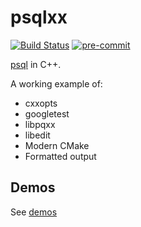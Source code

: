 # psqlxx

[![Build Status](https://github.com/yyang-pplus/psqlxx/workflows/psqlxx-master/badge.svg)](https://github.com/yyang-pplus/psqlxx/actions)
[![pre-commit](https://img.shields.io/badge/pre--commit-enabled-brightgreen?logo=pre-commit&logoColor=white)](https://github.com/pre-commit/pre-commit)

[psql](http://postgresguide.com/utilities/psql.html) in C++.

A working example of:

* cxxopts
* googletest
* libpqxx
* libedit
* Modern CMake
* Formatted output

## Demos

See [demos](doc/demos/demos.md)
